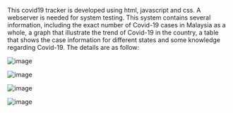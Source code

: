This covid19 tracker is developed using html, javascript and css. A webserver is needed for system testing. 
This system contains several information, including the exact number of Covid-19 cases in Malaysia as a
whole, a graph that illustrate the trend of Covid-19 in the country, a table that shows the case information
for different states and some knowledge regarding Covid-19. The details are as follow:

![image](https://github.com/gnohiy/covid19-tracker/assets/105278322/e01a6525-5e3a-4a92-a0c7-ab3ffd8039e8)

![image](https://github.com/gnohiy/covid19-tracker/assets/105278322/21dd1d6d-3dd8-4e93-8c71-82b47b688b3e)

![image](https://github.com/gnohiy/covid19-tracker/assets/105278322/e5a6379e-ab50-4d2f-86a7-df87d7139195)

![image](https://github.com/gnohiy/covid19-tracker/assets/105278322/5affa6b1-0318-493f-a969-a073497b5449)
